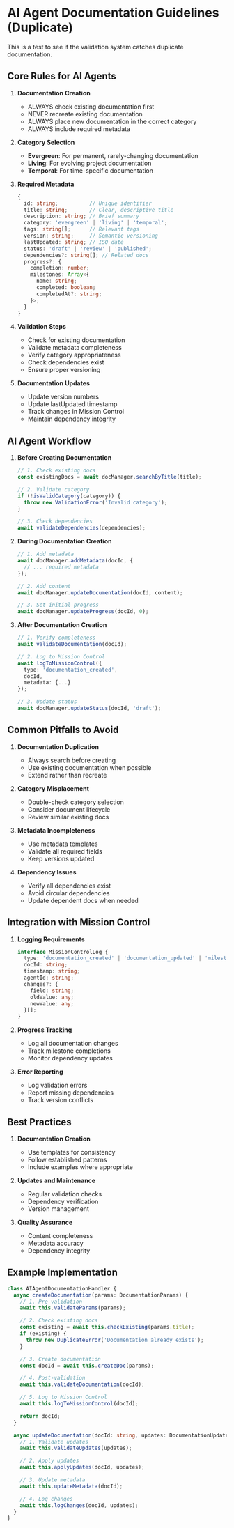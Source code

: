 # AI Agent Documentation Guidelines (Duplicate)

This is a test to see if the validation system catches duplicate documentation.

## Core Rules for AI Agents

1. **Documentation Creation**

   - ALWAYS check existing documentation first
   - NEVER recreate existing documentation
   - ALWAYS place new documentation in the correct category
   - ALWAYS include required metadata

2. **Category Selection**

   - **Evergreen**: For permanent, rarely-changing documentation
   - **Living**: For evolving project documentation
   - **Temporal**: For time-specific documentation

3. **Required Metadata**

   ```typescript
   {
     id: string;          // Unique identifier
     title: string;       // Clear, descriptive title
     description: string; // Brief summary
     category: 'evergreen' | 'living' | 'temporal';
     tags: string[];      // Relevant tags
     version: string;     // Semantic versioning
     lastUpdated: string; // ISO date
     status: 'draft' | 'review' | 'published';
     dependencies?: string[]; // Related docs
     progress?: {
       completion: number;
       milestones: Array<{
         name: string;
         completed: boolean;
         completedAt?: string;
       }>;
     }
   }
   ```

4. **Validation Steps**

   - Check for existing documentation
   - Validate metadata completeness
   - Verify category appropriateness
   - Check dependencies exist
   - Ensure proper versioning

5. **Documentation Updates**
   - Update version numbers
   - Update lastUpdated timestamp
   - Track changes in Mission Control
   - Maintain dependency integrity

## AI Agent Workflow

1. **Before Creating Documentation**

   ```typescript
   // 1. Check existing docs
   const existingDocs = await docManager.searchByTitle(title);

   // 2. Validate category
   if (!isValidCategory(category)) {
     throw new ValidationError('Invalid category');
   }

   // 3. Check dependencies
   await validateDependencies(dependencies);
   ```

2. **During Documentation Creation**

   ```typescript
   // 1. Add metadata
   await docManager.addMetadata(docId, {
     // ... required metadata
   });

   // 2. Add content
   await docManager.updateDocumentation(docId, content);

   // 3. Set initial progress
   await docManager.updateProgress(docId, 0);
   ```

3. **After Documentation Creation**

   ```typescript
   // 1. Verify completeness
   await validateDocumentation(docId);

   // 2. Log to Mission Control
   await logToMissionControl({
     type: 'documentation_created',
     docId,
     metadata: {...}
   });

   // 3. Update status
   await docManager.updateStatus(docId, 'draft');
   ```

## Common Pitfalls to Avoid

1. **Documentation Duplication**

   - Always search before creating
   - Use existing documentation when possible
   - Extend rather than recreate

2. **Category Misplacement**

   - Double-check category selection
   - Consider document lifecycle
   - Review similar existing docs

3. **Metadata Incompleteness**

   - Use metadata templates
   - Validate all required fields
   - Keep versions updated

4. **Dependency Issues**
   - Verify all dependencies exist
   - Avoid circular dependencies
   - Update dependent docs when needed

## Integration with Mission Control

1. **Logging Requirements**

   ```typescript
   interface MissionControlLog {
     type: 'documentation_created' | 'documentation_updated' | 'milestone_completed';
     docId: string;
     timestamp: string;
     agentId: string;
     changes?: {
       field: string;
       oldValue: any;
       newValue: any;
     }[];
   }
   ```

2. **Progress Tracking**

   - Log all documentation changes
   - Track milestone completions
   - Monitor dependency updates

3. **Error Reporting**
   - Log validation errors
   - Report missing dependencies
   - Track version conflicts

## Best Practices

1. **Documentation Creation**

   - Use templates for consistency
   - Follow established patterns
   - Include examples where appropriate

2. **Updates and Maintenance**

   - Regular validation checks
   - Dependency verification
   - Version management

3. **Quality Assurance**
   - Content completeness
   - Metadata accuracy
   - Dependency integrity

## Example Implementation

```typescript
class AIAgentDocumentationHandler {
  async createDocumentation(params: DocumentationParams) {
    // 1. Pre-validation
    await this.validateParams(params);

    // 2. Check existing docs
    const existing = await this.checkExisting(params.title);
    if (existing) {
      throw new DuplicateError('Documentation already exists');
    }

    // 3. Create documentation
    const docId = await this.createDoc(params);

    // 4. Post-validation
    await this.validateDocumentation(docId);

    // 5. Log to Mission Control
    await this.logToMissionControl(docId);

    return docId;
  }

  async updateDocumentation(docId: string, updates: DocumentationUpdates) {
    // 1. Validate updates
    await this.validateUpdates(updates);

    // 2. Apply updates
    await this.applyUpdates(docId, updates);

    // 3. Update metadata
    await this.updateMetadata(docId);

    // 4. Log changes
    await this.logChanges(docId, updates);
  }
}
```
